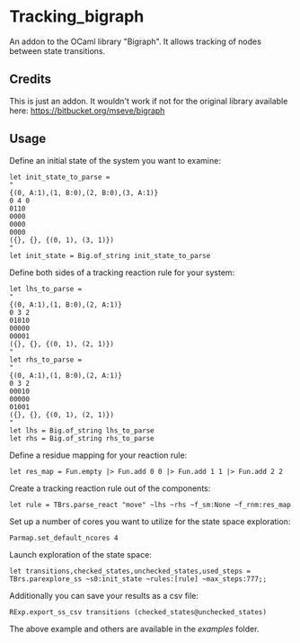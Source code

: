 # Tracking_bigraph
An addon to the OCaml library "Bigraph". It allows tracking of nodes between state transitions.

## Credits
This is just an addon. 
It wouldn't work if not for the original library available here: https://bitbucket.org/mseve/bigraph

## Usage

Define an initial state of the system you want to examine:
``` 
let init_state_to_parse = 
"
{(0, A:1),(1, B:0),(2, B:0),(3, A:1)}
0 4 0
0110
0000
0000
0000
({}, {}, {(0, 1), (3, 1)})
"
let init_state = Big.of_string init_state_to_parse
```

Define both sides of a tracking reaction rule for your system:
```
let lhs_to_parse =
"
{(0, A:1),(1, B:0),(2, A:1)}
0 3 2
01010
00000
00001
({}, {}, {(0, 1), (2, 1)})
"
let rhs_to_parse =
"
{(0, A:1),(1, B:0),(2, A:1)}
0 3 2
00010
00000
01001
({}, {}, {(0, 1), (2, 1)})
"
let lhs = Big.of_string lhs_to_parse
let rhs = Big.of_string rhs_to_parse
```
Define a residue mapping for your reaction rule:
```
let res_map = Fun.empty |> Fun.add 0 0 |> Fun.add 1 1 |> Fun.add 2 2
```
Create a tracking reaction rule out of the components:
```
let rule = TBrs.parse_react "move" ~lhs ~rhs ~f_sm:None ~f_rnm:res_map
```
Set up a number of cores you want to utilize for the state space exploration:
```
Parmap.set_default_ncores 4
```
Launch exploration of the state space: 
```
let transitions,checked_states,unchecked_states,used_steps = TBrs.parexplore_ss ~s0:init_state ~rules:[rule] ~max_steps:777;;
```

Additionally you can save your results as a csv file:
```
RExp.export_ss_csv transitions (checked_states@unchecked_states)
```

The above example and others are available in the *examples* folder.

